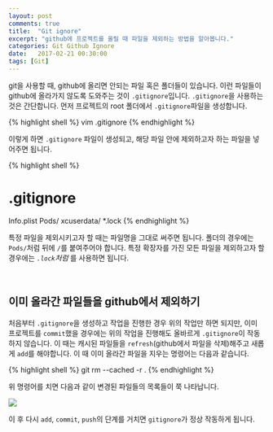 ```yaml
---
layout: post
comments: true
title:  "Git ignore"
excerpt: "github에 프로젝트를 올릴 때 파일을 제외하는 방법을 알아봅니다."
categories: Git Github Ignore
date:   2017-02-21 00:30:00
tags: [Git]
---
```


git을 사용할 때, github에 올리면 안되는 파일 혹은 폴더들이 있습니다. 이런 파일들이 github에 올라가지 않도록 도와주는 것이 <code>.gitignore</code>입니다. <code>.gitignore</code>을 사용하는 것은 간단합니다. 먼저 프로젝트의 root 폴더에서 <code>.gitignore</code>파일을 생성합니다.

{% highlight shell %}
vim .gitignore
{% endhighlight %}

이렇게 하면 <code>.gitignore</code> 파일이 생성되고, 해당 파일 안에 제외하고자 하는 파일을 넣어주면 됩니다.

{% highlight shell %}
# .gitignore
Info.plist
Pods/
xcuserdata/
*.lock
{% endhighlight %}

특정 파일을 제외시키고자 할 때는 파일명을 그대로 써주면 됩니다. 폴더의 경우에는 <code>Pods/</code>처럼 뒤에 <code>/</code>를 붙여주어야 합니다. 특정 확장자를 가진 모든 파일을 제외하고자 할 경우에는 <code>*.lock</code>처럼 <code>*</code>를 사용하면 됩니다.

<br/>

## 이미 올라간 파일들을 github에서 제외하기

처음부터 <code>.gitignore</code>을 생성하고 작업을 진행한 경우 위의 작업만 하면 되지만, 이미 프로젝트를 <code>commit</code>했을 경우에는 위의 작업을 진행해도 올바르게 <code>.gitignore</code>이 작동하지 않습니다. 이 때는 캐시된 파일들을 <code>refresh</code>(github에서 파일을 삭제)해주고 새롭게 <code>add</code>를 해야합니다. 이 때 이미 올라간 파일을 지우는 명령어는 다음과 같습니다.

{% highlight shell %}
git rm --cached -r .
{% endhighlight %}

위 명령어를 치면 다음과 같이 변경된 파일들의 목록들이 쭉 나타납니다.

<img src="https://dl.dropbox.com/s/p41b9a8qdk6jiby/ignore.png">

이 후 다시 <code>add</code>, <code>commit</code>, <code>push</code>의 단계를 거치면 <code>gitignore</code>가 정상 작동하게 됩니다.
